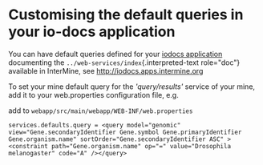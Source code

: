 Customising the default queries in your io-docs application
===========================================================

You can have default queries defined for your [iodocs
application](https://github.com/intermine/iodocs) documenting the
`../web-services/index`{.interpreted-text role="doc"} available in
InterMine, see <http://iodocs.apps.intermine.org>

To set your mine default query for the *\'query/results\'* service of
your mine, add it to your web.properties configuration file, e.g.

add to `webapp/src/main/webapp/WEB-INF/web.properties`

    services.defaults.query = <query model="genomic" view="Gene.secondaryIdentifier Gene.symbol Gene.primaryIdentifier Gene.organism.name" sortOrder="Gene.secondaryIdentifier ASC" ><constraint path="Gene.organism.name" op="=" value="Drosophila melanogaster" code="A" /></query>
